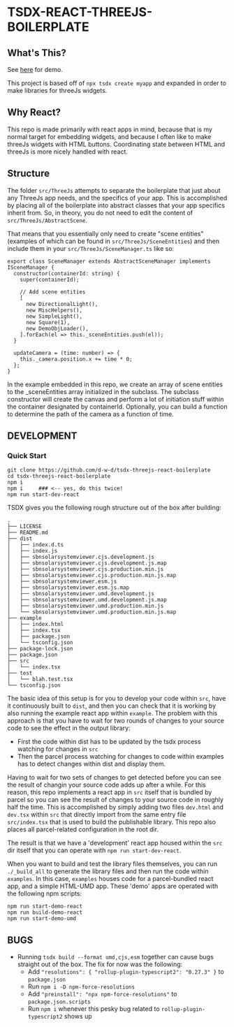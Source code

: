 # TSDX-REACT-THREEJS-BOILERPLATE

## What's This?

See [here](https://d-w-d.github.io/tsdx-threejs-react-boilerplate/) for demo.

This project is based off of `npx tsdx create myapp` and expanded in order to make libraries for threeJs widgets.

## Why React?

This repo is made primarily with react apps in mind, because that is my normal target for embedding widgets, and because I often like to make threeJs widgets with HTML buttons. Coordinating state between HTML and threeJs is more nicely handled with react.

## Structure

The folder `src/ThreeJs` attempts to separate the boilerplate that just about any ThreeJs app needs, and the specifics of your app. This is accomplished by placing all of the boilerplate into abstract classes that your app specifics inherit from. So, in theory, you do not need to edit the content of `src/ThreeJs/AbstractScene`.

That means that you essentially only need to create "scene entities" (examples of which can be found in `src/ThreeJs/SceneEntities`) and then include them in your `src/ThreeJs/SceneManager.ts` like so:

```
export class SceneManager extends AbstractSceneManager implements ISceneManager {
  constructor(containerId: string) {
    super(containerId);

    // Add scene entities
    [
      new DirectionalLight(),
      new MiscHelpers(),
      new SimpleLight(),
      new Square(1),
      new DemoObjLoader(),
    ].forEach(el => this._sceneEntities.push(el));
  }

  updateCamera = (time: number) => {
    this._camera.position.x += time * 0;
  };
}
```

In the example embedded in this repo, we create an array of scene entities to the \_sceneEntities array initialized in the subclass. The subclass constructor will create the canvas and perform a lot of initiation stuff within the container designated by containerId. Optionally, you can build a function to determine the path of the camera as a function of time.

## DEVELOPMENT

### Quick Start

```
git clone https://github.com/d-w-d/tsdx-threejs-react-boilerplate
cd tsdx-threejs-react-boilerplate
npm i
npm i     ### <-- yes, do this twice!
npm run start-dev-react
```

TSDX gives you the following rough structure out of the box after building:

```
.
├── LICENSE
├── README.md
├── dist
│   ├── index.d.ts
│   ├── index.js
│   ├── sbnsolarsystemviewer.cjs.development.js
│   ├── sbnsolarsystemviewer.cjs.development.js.map
│   ├── sbnsolarsystemviewer.cjs.production.min.js
│   ├── sbnsolarsystemviewer.cjs.production.min.js.map
│   ├── sbnsolarsystemviewer.esm.js
│   ├── sbnsolarsystemviewer.esm.js.map
│   ├── sbnsolarsystemviewer.umd.development.js
│   ├── sbnsolarsystemviewer.umd.development.js.map
│   ├── sbnsolarsystemviewer.umd.production.min.js
│   └── sbnsolarsystemviewer.umd.production.min.js.map
├── example
│   ├── index.html
│   ├── index.tsx
│   ├── package.json
│   └── tsconfig.json
├── package-lock.json
├── package.json
├── src
│   └── index.tsx
├── test
│   └── blah.test.tsx
└── tsconfig.json
```

The basic idea of this setup is for you to develop your code within `src`, have it continuously built to `dist`, and then you can check that it is working by also running the example react app within `example`. The problem with this approach is that you have to wait for two rounds of changes to your source code to see the effect in the output library:

- First the code within dist has to be updated by the tsdx process watching for changes in `src`
- Then the parcel process watching for changes to code within examples has to detect changes within dist and display them.

Having to wait for two sets of changes to get detected before you can see the result of changin your source code adds up after a while. For this reason, this repo implements a react app in `src` itself that is bundled by parcel so you can see the result of changes to your source code in roughly half the time. This is accomplished by simply adding two files `dev.html` and `dev.tsx` within `src` that directly import from the same entry file `src/index.tsx` that is used to build the publishable library. This repo also places all parcel-related configuration in the root dir.

The result is that we have a 'development' react app housed within the `src` dir itself that you can operate with `npm run start-dev-react`.

When you want to build and test the library files themselves, you can run `./_build_all` to generate the library files and then run the code within `examples`. In this case, `examples` houses code for a parcel-bundled react app, and a simple HTML-UMD app.
These 'demo' apps are operated with the following npm scripts:

```
npm run start-demo-react
npm run build-demo-react
npm run start-demo-umd
```

## BUGS

- Running `tsdx build --format umd,cjs,esm` together can cause bugs straight out of the box. The fix for now was the following:
  - Add `"resolutions": { "rollup-plugin-typescript2": "0.27.3" }` to `package.json`
  - Run `npm i -D npm-force-resolutions`
  - Add `"preinstall": "npx npm-force-resolutions"` to `package.json.scripts`
  - Run `npm i` whenever this pesky bug related to `rollup-plugin-typescript2` shows up
